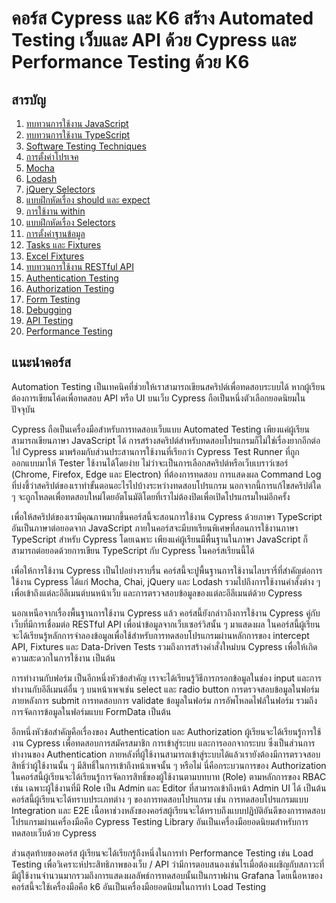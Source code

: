 # คอร์ส Cypress และ K6 สร้าง Automated Testing เว็บและ API ด้วย Cypress และ Performance Testing ด้วย K6

## สารบัญ

1. [ทบทวนการใช้งาน JavaScript](./documents/01_javascript-review.md)
2. [ทบทวนการใช้งาน TypeScript](./documents/02_typescript-review.md)
3. [Software Testing Techniques](./documents/03_software-testing-techniques.md)
4. [การตั้งค่าโปรเจค](./documents/04_project-setting-guideline.md)
5. [Mocha](./documents/05_mocha.md)
6. [Lodash](./06-lodash.md)
7. [jQuery Selectors](./07-jquery-selectors.md)
8. [แบบฝึกหัดเรื่อง should และ expect](./08-should-expect-exercises.md)
9. [การใช้งาน within](./09-within-usage.md)
10. [แบบฝึกหัดเรื่อง Selectors](./10-selectors-exercises.md)
11. [การตั้งค่าฐานข้อมูล](./11-database-setup.md)
12. [Tasks และ Fixtures](./12-tasks-fixtures.md)
13. [Excel Fixtures](./13-excel-fixtures.md)
14. [ทบทวนการใช้งาน RESTful API](./14-restful-api-review.md)
15. [Authentication Testing](./15-authentication-testing.md)
16. [Authorization Testing](./16-authorization-testing.md)
17. [Form Testing](./17-form-testing.md)
18. [Debugging](./18-debugging.md)
19. [API Testing](./19-api-testing.md)
20. [Performance Testing](./20-performance-testing.md)

## แนะนำคอร์ส

Automation Testing เป็นเทคนิคที่ช่วยให้เราสามารถเขียนสคริปต์เพื่อทดสอบระบบได้ หากผู้เรียนต้องการเขียนโค้ดเพื่อทดสอบ API หรือ UI บนเว็บ Cypress ถือเป็นหนึ่งตัวเลือกยอดนิยมในปัจจุบัน

Cypress ถือเป็นเครื่องมือสำหรับการทดสอบเว็บแบบ Automated Testing เพียงแค่ผู้เรียนสามารถเขียนภาษา JavaScript ได้ การสร้างสคริปต์สำหรับทดสอบโปรแกรมก็ไม่ใช่เรื่องยากอีกต่อไป Cypress มาพร้อมกับส่วนประสานการใช้งานที่เรียกว่า Cypress Test Runner ที่ถูกออกแบบมาให้ Tester ใช้งานได้โดยง่าย ไม่ว่าจะเป็นการเลือกสคริปต์หรือเว็บเบราว์เซอร์ (Chrome, Firefox, Edge และ Electron) ที่ต้องการทดสอบ การแสดงผล Command Log ที่บ่งชี้ว่าสคริปต์ของเราทำขั้นตอนอะไรไปบ้างระหว่างทดสอบโปรแกรม นอกจากนี้การแก้ไขสคริปต์ใด ๆ จะถูกโหลดเพื่อทดสอบใหม่โดยอัตโนมัติโดยที่เราไม่ต้องปิดเพื่อเปิดโปรแกรมใหม่อีกครั้ง

เพื่อให้สคริปต์ของเรามีคุณภาพมากขึ้นคอร์สนี้จะสอนการใช้งาน Cypress ด้วยภาษา TypeScript อันเป็นภาษาต่อยอดจาก JavaScript ภายในคอร์สจะมีบทเรียนพิเศษที่สอนการใช้งานภาษา TypeScript สำหรับ Cypress โดยเฉพาะ เพียงแค่ผู้เรียนมีพื้นฐานในภาษา JavaScript ก็สามารถต่อยอดด้วยการเขียน TypeScript กับ Cypress ในคอร์สเรียนนี้ได้

เพื่อให้การใช้งาน Cypress เป็นไปอย่างราบรื่น คอร์สนี้จะปูพื้นฐานการใช้งานไลบรารี่ที่สำคัญต่อการใช้งาน Cypress ได้แก่ Mocha, Chai, jQuery และ Lodash รวมไปถึงการใช้งานคำสั่งต่าง ๆ เพื่อเข้าถึงแต่ละอีลีเมนต์บนหน้าเว็บ และการตรวจสอบข้อมูลของแต่ละอีลีเมนต์ด้วย Cypress

นอกเหนือจากเรื่องพื้นฐานการใช้งาน Cypress แล้ว คอร์สนี้ยังกล่าวถึงการใช้งาน Cypress คู่กับเว็บที่มีการเชื่อมต่อ RESTful API เพื่อนำข้อมูลจากเว็บเซอร์วิสนั้น ๆ มาแสดงผล ในคอร์สนี้ผู้เรียนจะได้เรียนรู้หลักการจำลองข้อมูลเพื่อใช้สำหรับการทดสอบโปรแกรมผ่านหลักการของ intercept API, Fixtures และ Data-Driven Tests รวมถึงการสร้างคำสั่งใหม่บน Cypress เพื่อให้เกิดความสะดวกในการใช้งาน เป็นต้น

การทำงานกับฟอร์ม เป็นอีกหนึ่งหัวข้อสำคัญ เราจะได้เรียนรู้วิธีการกรอกข้อมูลในช่อง input และการทำงานกับอีลีเมนต์อื่น ๆ บนหน้าเพจเช่น select และ radio button การตรวจสอบข้อมูลในฟอร์มภายหลังการ submit การทดสอบการ validate ข้อมูลในฟอร์ม การอัพโหลดไฟล์ในฟอร์ม รวมถึงการจัดการข้อมูลในฟอร์มแบบ FormData เป็นต้น

อีกหนึ่งหัวข้อสำคัญคือเรื่องของ Authentication และ Authorization ผู้เรียนจะได้เรียนรู้การใช้งาน Cypress เพื่อทดสอบการสมัครสมาชิก การเข้าสู่ระบบ และการออกจากระบบ ซึ่งเป็นส่วนการทำงานของ Authentication ภายหลังที่ผู้ใช้งานสามารถเข้าสู่ระบบได้แล้วเรายังต้องมีการตรวจสอบสิทธิ์ว่าผู้ใช้งานนั้น ๆ มีสิทธิ์ในการเข้าถึงหน้าเพจนั้น ๆ หรือไม่ นี่คือกระบวนการของ Authorization ในคอร์สนี้ผู้เรียนจะได้เรียนรู้การจัดการสิทธิ์ของผู้ใช้งานตามบทบาท (Role) ตามหลักการของ RBAC เช่น เฉพาะผู้ใช้งานที่มี Role เป็น Admin และ Editor ที่สามารถเข้าถึงหน้า Admin UI ได้ เป็นต้น คอร์สนี้ผู้เรียนจะได้ทราบประเภทต่าง ๆ ของการทดสอบโปรแกรม เช่น การทดสอบโปรแกรมแบบ Integration และ E2E เนื้อหาช่วงหลังของคอร์สผู้เรียนจะได้ทราบถึงแบบปฏิบัติอันดีของการทดสอบโปรแกรมผ่านเครื่องมือคือ Cypress Testing Library อันเป็นเครื่องมือยอดนิยมสำหรับการทดสอบเว็บด้วย Cypress

ส่วนสุดท้ายของคอร์ส ผู้เรียนจะได้เรียกรู้ถึงหนึ่งในการทำ Performance Testing เช่น Load Testing เพื่อวิเคราะห์ประสิทธิภาพของเว็บ / API ว่ามีการตอบสนองเช่นไรเมื่อต้องเผชิญกับสภาวะที่มีผู้ใช้งานจำนวนมากรวมถึงการแสดงผลลัพธ์การทดสอบนั้นเป็นกราฟผ่าน Grafana โดยเนื้อหาของคอร์สนี้จะใช้เครื่องมือคือ k6 อันเป็นเครื่องมือยอดนิยมในการทำ Load Testing
